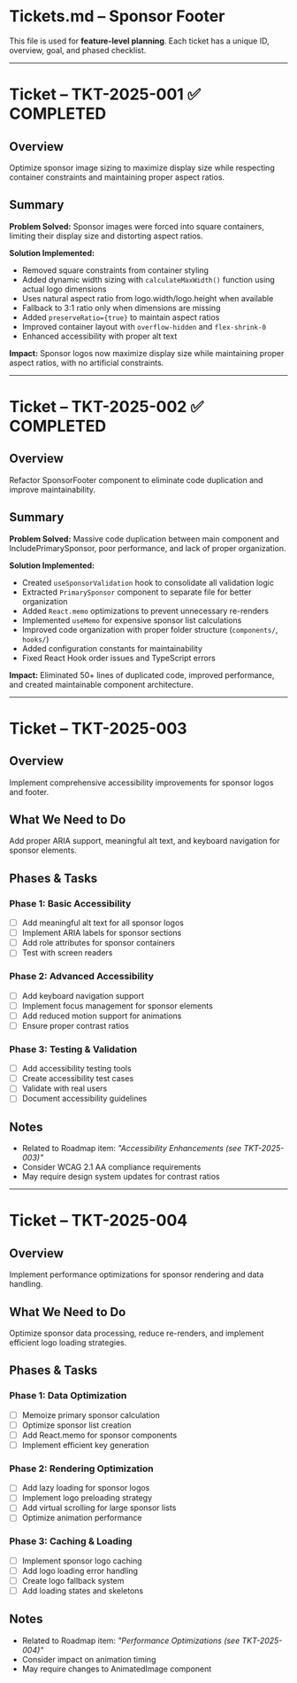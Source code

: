 # Tickets.md – Sponsor Footer

This file is used for **feature-level planning**. Each ticket has a unique ID, overview, goal, and phased checklist.

---

# Ticket – TKT-2025-001 ✅ COMPLETED

## Overview

Optimize sponsor image sizing to maximize display size while respecting container constraints and maintaining proper aspect ratios.

## Summary

**Problem Solved:** Sponsor images were forced into square containers, limiting their display size and distorting aspect ratios.

**Solution Implemented:**

- Removed square constraints from container styling
- Added dynamic width sizing with `calculateMaxWidth()` function using actual logo dimensions
- Uses natural aspect ratio from logo.width/logo.height when available
- Fallback to 3:1 ratio only when dimensions are missing
- Added `preserveRatio={true}` to maintain aspect ratios
- Improved container layout with `overflow-hidden` and `flex-shrink-0`
- Enhanced accessibility with proper alt text

**Impact:** Sponsor logos now maximize display size while maintaining proper aspect ratios, with no artificial constraints.

---

# Ticket – TKT-2025-002 ✅ COMPLETED

## Overview

Refactor SponsorFooter component to eliminate code duplication and improve maintainability.

## Summary

**Problem Solved:** Massive code duplication between main component and IncludePrimarySponsor, poor performance, and lack of proper organization.

**Solution Implemented:**

- Created `useSponsorValidation` hook to consolidate all validation logic
- Extracted `PrimarySponsor` component to separate file for better organization
- Added `React.memo` optimizations to prevent unnecessary re-renders
- Implemented `useMemo` for expensive sponsor list calculations
- Improved code organization with proper folder structure (`components/`, `hooks/`)
- Added configuration constants for maintainability
- Fixed React Hook order issues and TypeScript errors

**Impact:** Eliminated 50+ lines of duplicated code, improved performance, and created maintainable component architecture.

---

# Ticket – TKT-2025-003

## Overview

Implement comprehensive accessibility improvements for sponsor logos and footer.

## What We Need to Do

Add proper ARIA support, meaningful alt text, and keyboard navigation for sponsor elements.

## Phases & Tasks

### Phase 1: Basic Accessibility

- [ ] Add meaningful alt text for all sponsor logos
- [ ] Implement ARIA labels for sponsor sections
- [ ] Add role attributes for sponsor containers
- [ ] Test with screen readers

### Phase 2: Advanced Accessibility

- [ ] Add keyboard navigation support
- [ ] Implement focus management for sponsor elements
- [ ] Add reduced motion support for animations
- [ ] Ensure proper contrast ratios

### Phase 3: Testing & Validation

- [ ] Add accessibility testing tools
- [ ] Create accessibility test cases
- [ ] Validate with real users
- [ ] Document accessibility guidelines

## Notes

- Related to Roadmap item: _"Accessibility Enhancements (see TKT-2025-003)"_
- Consider WCAG 2.1 AA compliance requirements
- May require design system updates for contrast ratios

---

# Ticket – TKT-2025-004

## Overview

Implement performance optimizations for sponsor rendering and data handling.

## What We Need to Do

Optimize sponsor data processing, reduce re-renders, and implement efficient logo loading strategies.

## Phases & Tasks

### Phase 1: Data Optimization

- [ ] Memoize primary sponsor calculation
- [ ] Optimize sponsor list creation
- [ ] Add React.memo for sponsor components
- [ ] Implement efficient key generation

### Phase 2: Rendering Optimization

- [ ] Add lazy loading for sponsor logos
- [ ] Implement logo preloading strategy
- [ ] Add virtual scrolling for large sponsor lists
- [ ] Optimize animation performance

### Phase 3: Caching & Loading

- [ ] Implement sponsor logo caching
- [ ] Add logo loading error handling
- [ ] Create logo fallback system
- [ ] Add loading states and skeletons

## Notes

- Related to Roadmap item: _"Performance Optimizations (see TKT-2025-004)"_
- Consider impact on animation timing
- May require changes to AnimatedImage component
